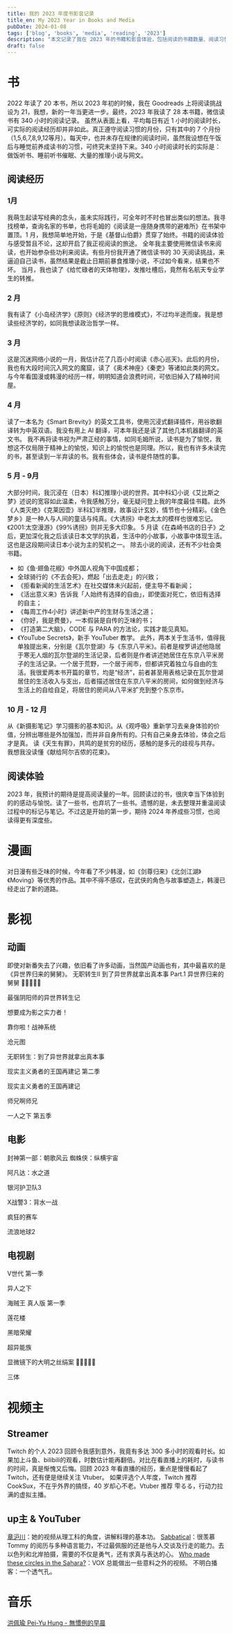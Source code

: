```yaml
---
title: 我的 2023 年度书影音记录
title_en: My 2023 Year in Books and Media
pubDate: 2024-01-08
tags: ['blog', 'books', 'media', 'reading', '2023']
description: "本文记录了我在 2023 年的书籍和影音体验，包括阅读的书籍数量、阅读习惯的变化以及一些特别的阅读经历。"
draft: false
---
```


# 书

2022 年读了 20 本书，所以 2023 年初的时候，我在 Goodreads 上将阅读挑战设为 21，我想，新的一年当更进一步。最终，2023 年我读了 28 本书籍，微信读书有 340 小时的阅读记录。
虽然从表面上看，平均每日有近 1 小时的阅读时长，可实际的阅读经历却并非如此。真正遵守阅读习惯的月份，只有其中的 7 个月份（1,5,6,7,8,9,12等月）。每天中，也并未存在规律的阅读时间，虽然我设想在午饭后与睡觉前养成读书的习惯，可终究未坚持下来。340 小时阅读时长的实际是：做饭听书、睡前听书催眠、大量的推理小说与网文。

## 阅读经历

### 1月

我萌生起读写经典的念头，虽未实际践行，可全年时不时也冒出类似的想法。我寻找榜单，查询名家的书单，也将毛姆的《阅读是一座随身携带的避难所》在书架中置顶。1 月，我想简单地开始，于是《基督山伯爵》贯穿了始终。书籍的阅读体验与感受暂且不论，这却开启了我正视阅读的旅途。
全年我主要使用微信读书来阅读，也开始参杂些功利来阅读。有些月份我开通了微信读书的 30 天阅读挑战，来逼迫自己读书，虽然结果是截止日期前暴食推理小说，不过如今看来，结果也不坏。
当月，我也读了《给忙碌者的天体物理》，发推吐槽后，竟然有名航天专业学生的转推。

### 2 月

我有读了《小岛经济学》《原则》《经济学的思维模式》，不过均半途而废。我是想读些经济学的，如同我想读政治哲学一样。

### 3 月

这是沉迷网络小说的一月，我估计花了几百小时阅读《赤心巡天》。此后的月份，我也有大段时间沉入网文的魔窟，读了《奥术神座》《秦吏》等诸如此类的网文。与今年看国漫或韩漫的经历一样，明明知道会浪费时间，可依旧掉入了精神时间屋。

### 4 月

读了一本名为《Smart Brevity》的英文工具书，使用沉浸式翻译插件，用谷歌翻译转为中英双语。我没有用上 AI 翻译，可本年我还是读了其他几本机器翻译的英文书。
我不再将读书视为严肃正经的事情，如同毛姆所说，读书是为了愉悦，我想这不仅局限于精神上的愉悦，知识上的愉悦也是同理。所以，我也有许多未读完的书，甚至读到一半弃读的书。我有些体会，读书是件随性的事。

### 5 月 - 9月

大部分时间，我沉浸在（日本）科幻推理小说的世界。其中科幻小说《艾比斯之梦》述说的宽容如此温柔，令我感触万分，毫无疑问登上我的年度最佳书籍。此外《人类灭绝》《克莱因壶》半科幻半推理，故事设计玄妙，情节也十分精彩。《金色梦乡》是一种人与人间的童话与纯真。《大诱拐》中老太太的模样也很难忘记。《2001:太空漫游》《99%诱拐》则并无多大印象。
5 月读《在森崎书店的日子》之后，更加深化我之后该读日本文学的执着，生活中的小故事，小故事中体现生活。这也是这段期间读日本小说为主的契机之一。
除去小说的阅读，还有不少社会类书籍。

- 如《鱼·翅鱼花椒》中外国人视角下中国成都；
- 全球骑行的《不去会死》，燃起「出去走走」的兴致；
- 《拒看新闻的生活艺术》在社交媒体未兴起前，便主导不看新闻；
- 《活出意义来》告诉我「人始终有选择的自由」，即使面对死亡，依旧有选择的自主；
- 《每周工作4小时》讲述新中产的生财与生活之道；
- 《你好，我是费曼》，一本假装是自传的乏味的书；
- 《打造第二大脑》，CODE 与 PARA 的方法论，实践才能见真知。
- 《YouTube Secrets》，新手 YouTuber 教学。
此外，两本关于生活书，值得我单独提出来，分别是《瓦尔登湖》与《东京八平米》。前者是梭罗讲述他隐居于寒无人烟的瓦尔登湖的生活记录，后者则是作者讲述她居住在东京八平米房子的生活记录。一个居于荒野，一个居于闹市，但都讲究着独立与自由的生活。我很爱两本书开篇的章节，均是“经济”，前者甚至用表格记录在瓦尔登湖居住的生活收入与支出，后者描述居住在东京八平米的房间，如何做到经济与生活上的自给自足，将居住的房间从八平米扩充到整个东京市。

### 10 月 - 12 月

从《新摄影笔记》学习摄影的基本知识。从《观呼吸》重新学习去亲身体验的价值，分辨出哪些是外加强加，而并非自身所有的。只有自己亲身去体验，体会之后才是真。
读《天生有罪》，共鸣的是贫穷的经历，感触的是多元的歧视与共存。
我想我没读懂《献给阿尔吉侬的花束》。

## 阅读体验

2023 年，我预计的期待是提高阅读量的一年。回顾读过的书，很庆幸当下体验到的的感动与愉悦。读了一些书，也弃坑了一些书。遗憾的是，未去整理并重温阅读过程中的标记与笔记。不过这是开始的第一步，期待 2024 年养成些习惯，也阅读得更有深度些。

# 漫画

对日漫有些乏味的时候，今年看了不少韩漫，如《剑尊归来》《北剑江湖》《Moving》等优秀的作品。其中不得不感叹，在武侠的角色与故事塑造上，韩漫已经走出了新的道路。

# 影视

## 动画

即使对新番失去了兴趣，依旧看了许多动画，当然国产动画也有，其中最喜欢的是《异世界归来的舅舅》。
无职转生Ⅱ 到了异世界就拿出真本事 Part.1
异世界归来的舅舅 🌟🌟🌟🌟🌟

最强阴阳师的异世界转生记

想要成为影之实力者！

靠你啦！战神系统

沧元图

无职转生：到了异世界就拿出真本事

现实主义勇者的王国再建记 第二季

现实主义勇者的王国再建记

师兄啊师兄

一人之下 第五季

## 电影

封神第一部：朝歌风云
蜘蛛侠：纵横宇宙

阿凡达：水之道

银河护卫队3

X战警3：背水一战

疯狂的赛车

流浪地球2

## 电视剧

V世代 第一季

异人之下

海贼王 真人版 第一季

莲花楼

黑暗荣耀

超异能族

显微镜下的大明之丝绢案 🌟🌟🌟🌟🌟

三体

# 视频主

## Streamer

Twitch 的个人 2023 回顾令我感到意外，我竟有多达 300 多小时的观看时长。如果加上斗鱼、bilibili的观看，时数估计能再翻倍。对比在看直播上的耗时，与读书的时间，真是惭愧又后悔。回顾 2023 年看直播的经历，重点是慢慢看起了 Twitch，还有便是继续关注 Vtuber。
如果评选个人年度，Twitch 推荐 CookSux，不在乎外界的搞怪，40 岁却心不老。Vtuber 推荐 雫るる，行动力拉满的虚拟主播。

## up主 & YouTuber

[章沪川](https://space.bilibili.com/2416583/?spm_id_from=333.999.0.0)：她的视频从理工科的角度，讲解料理的基本功。
[Sabbatical](https://www.youtube.com/@SabbaticalTommy)：很羡慕 Tommy 的阅历与多种语言能力，不过最佩服的还是他与人交谈及行走的能力。去以色列和北岸拍摄，需要的不仅是勇气，还有求真与表达的心。
[Who made these circles in the Sahara?](https://www.youtube.com/watch?v=twAP3buj9Og&list=PLiL9nbgO2R7uiq7qaBv8LV9igx0lUBHcq&index=1&pp=gAQBiAQB)：VOX 总能做出一些意料之外的视频。
不明白播客：一个透气孔。

# 音乐

[洪佩瑜 Pei-Yu Hung - 無慣例的早晨](https://www.youtube.com/watch?v=FL_HDNJ92y4)